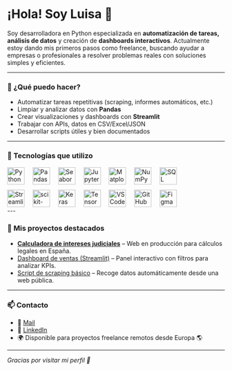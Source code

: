 # ¡Hola! Soy Luisa 👋

Soy desarrolladora en Python especializada en **automatización de tareas, análisis de datos** y creación de **dashboards interactivos**. Actualmente estoy dando mis primeros pasos como freelance, buscando ayudar a empresas o profesionales a resolver problemas reales con soluciones simples y eficientes.

---

### 🚀 ¿Qué puedo hacer?
- Automatizar tareas repetitivas (scraping, informes automáticos, etc.)
- Limpiar y analizar datos con **Pandas**
- Crear visualizaciones y dashboards con **Streamlit**
- Trabajar con APIs, datos en CSV/Excel/JSON
- Desarrollar scripts útiles y bien documentados

---

### 🧰 Tecnologías que utilizo
<div style="display: grid; grid-template-columns: repeat(auto-fit, minmax(40px, 1fr)); gap: 12px; align-items: center; max-width: 400px;">
  <img src="https://go-skill-icons.vercel.app/api/icons/python/light" height="40" alt="Python" />
  <img src="https://go-skill-icons.vercel.app/api/icons/pandas/light" height="40" alt="Pandas" />
  <img src="https://go-skill-icons.vercel.app/api/icons/seaborn/light" height="40" alt="Seaborn" />
  <img src="https://go-skill-icons.vercel.app/api/icons/jupyter/light" height="40" alt="Jupyter" />
  <img src="https://go-skill-icons.vercel.app/api/icons/matplotlib/light" height="40" alt="Matplotlib" />
  <img src="https://go-skill-icons.vercel.app/api/icons/numpy/light" height="40" alt="NumPy" />
  <img src="https://go-skill-icons.vercel.app/api/icons/sql/light" height="40" alt="SQL" />
  <img src="https://go-skill-icons.vercel.app/api/icons/streamlit/light" height="40" alt="Streamlit" />
  <img src="https://go-skill-icons.vercel.app/api/icons/scikit-learn/light" height="40" alt="scikit-learn" />
  <img src="https://go-skill-icons.vercel.app/api/icons/keras/light" height="40" alt="Keras" />
  <img src="https://go-skill-icons.vercel.app/api/icons/tensorflow/light" height="40" alt="TensorFlow" />
  <img src="https://go-skill-icons.vercel.app/api/icons/vscode/light" height="40" alt="VS Code" />
  <img src="https://go-skill-icons.vercel.app/api/icons/github/light" height="40" alt="GitHub" />
  <img src="https://go-skill-icons.vercel.app/api/icons/figma/light" height="40" alt="Figma" />
</div>
---

### 📂 Mis proyectos destacados
- [**Calculadora de intereses judiciales**](https://interesesjudiciales.es) – Web en producción para cálculos legales en España.
- [Dashboard de ventas (Streamlit)](link-aquí-pronto) – Panel interactivo con filtros para analizar KPIs.
- [Script de scraping básico](link-pronto) – Recoge datos automáticamente desde una web pública.

---

### 📫 Contacto
- 📧 [Mail](luisagarciatorres@gmail.com)
- 💼 [LinkedIn](https:www.linkedin.com/in/luisa-garcia-torres)  
- 🌍 Disponible para proyectos freelance remotos desde Europa 🌎

---

_Gracias por visitar mi perfil 🤗_  
